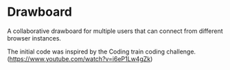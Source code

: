 # Drawboard

A collaborative drawboard for multiple users that can connect from different browser instances.

The initial code was inspired by the Coding train coding challenge. (https://www.youtube.com/watch?v=i6eP1Lw4gZk)